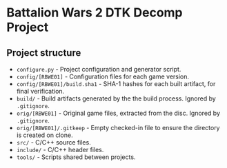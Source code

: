 Battalion Wars 2 DTK Decomp Project
===============================

Project structure
-----------------

- `configure.py` - Project configuration and generator script.
- `config/[RBWE01]` - Configuration files for each game version.
- `config/[RBWE01]/build.sha1` - SHA-1 hashes for each built artifact, for final verification.
- `build/` - Build artifacts generated by the the build process. Ignored by `.gitignore`.
- `orig/[RBWE01]` - Original game files, extracted from the disc. Ignored by `.gitignore`.
- `orig/[RBWE01]/.gitkeep` - Empty checked-in file to ensure the directory is created on clone.
- `src/` - C/C++ source files.
- `include/` - C/C++ header files.
- `tools/` - Scripts shared between projects.
